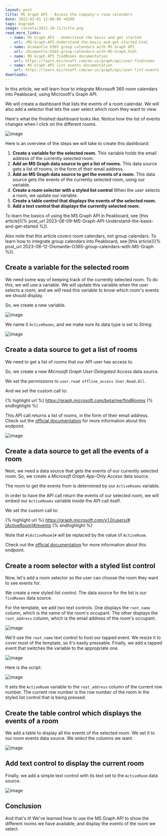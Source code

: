 ```yaml
---
layout: post
title: MS Graph API - Access the company's room calendars
date: 2023-03-01 12:00:00 +0200
tags: msgraph
image: /assets/2023-10-11/title.png
read_more_links:
  - name: MS Graph API - Understand the basis and get started
    url: /MS-Graph-API-Understand-the-basis-and-get-started.html
  - name: Dismantle O365 group calendars with MS Graph API
    url: /Dismantle-O365-group-calendars-with-MS-Graph.html
  - name: MS Graph API findRooms documentation
    url: https://learn.microsoft.com/en-us/graph/api/user-findrooms
  - name: MS Graph API list events documentation
    url: https://learn.microsoft.com/en-us/graph/api/user-list-events
downloads:
---
```

In this article, we will learn how to integrate Microsoft 365 room calendars into Peakboard, using Microsoft's Graph API.

We will create a dashboard that lists the events of a room calendar. We will also add a selector that lets the user select which room they want to view.

Here's what the finished dashboard looks like. Notice how the list of events changes when I click on the different rooms.

![image](/assets/2023-10-11/010.gif)

Here is an overview of the steps we will take to create this dashboard:

1. **Create a variable for the selected room.** This variable holds the email address of the currently selected room.
1. **Add an MS Graph data source to get a list of rooms.** This data source gets a list of rooms, in the form of their email address.
1. **Add an MS Graph data source to get the events of a room.** This data source gets the events of the currently selected room, using our variable.
1. **Create a room selector with a styled list control** When the user selects a room, we update our variable.
1. **Create a table control that displays the events of the selected room.**
1. **Add a text control that displays the currently selected room.**

To learn the basics of using the MS Graph API in Peakboard, see [this article]({% post_url 2023-06-09-MS-Graph-API-Understand-the-basis-and-get-started %}).

Also note that this article covers room calendars, not group calendars. To learn how to integrate group calendars into Peakboard, see [this article]({% post_url 2023-08-12-Dismantle-O365-group-calendars-with-MS-Graph %}).


## Create a variable for the selected room

We need some way of keeping track of the currently selected room. To do this, we will use a variable. We will update this variable when the user selects a room, and we will read this variable to know which room's events we should display.

So, we create a new variable.

![image](/assets/2023-10-11/020.png)


We name it `ActiveRooms`, and we make sure its data type is set to *String*.

![image](/assets/2023-10-11/030.png)


## Create a data source to get a list of rooms

We need to get a list of rooms that our API user has access to.

So, we create a new *Microsoft Graph User-Delegated Access* data source.

We set the permissions to `user.read offline_access User.Read.All`.

And we set the custom call to:

{% highlight url %}
https://graph.microsoft.com/beta/me/findRooms
{% endhighlight %}

This API call returns a list of rooms, in the form of their email address.  Check out the [official documentation](https://learn.microsoft.com/en-us/graph/api/user-findrooms) for more information about this endpoint.

![image](/assets/2023-10-11/040.png)


## Create a data source to get all the events of a room

Next, we need a data source that gets the events of our currently selected room. So, we create a *Microsoft Graph App-Only Access* data source.

The room to get the events from is determined by our `ActiveRooms` variable.

In order to have the API call return the events of our selected room, we will embed our `ActiveRooms` variable inside the API call itself.

We set the custom call to:

{% highlight url %}
https://graph.microsoft.com/v1.0/users/#[ActiveRoom]#/events
{% endhighlight %}

Note that `#[ActiveRoom]#` will be replaced by the value of `ActiveRoom`.

Check out the [official documentation](https://learn.microsoft.com/en-us/graph/api/user-list-events) for more information about this endpoint.


## Create a room selector with a styled list control

Now, let's add a room selector so the user can choose the room they want to see events for.

We create a new styled list control. The data source for the list is our `findRooms` data source.

For the template, we add two text controls. One displays the `root_name` column, which is the name of the room's occupant. The other displays the `root_address` column, which is the email address of the room's occupant.

![image](/assets/2023-10-11/060.png)

We'll use the `root_name` text control to host our tapped event. We resize it to cover most of the template, so it's easily pressable. Finally, we add a tapped event that switches the variable to the appropriate one.

![image](/assets/2023-10-11/070.png)

Here is the script:

![image](/assets/2023-10-11/080.png)

It sets the `ActiveRoom` variable to the `root_address` column of the current row number. The current row number is the row number of the room in the styled list control that is being pressed.


## Create the table control which displays the events of a room

We add a table to display all the events of the selected room. We set it to our room events data source. We select the columns we want.

![image](/assets/2023-10-11/050.png)


## Add text control to display the current room

Finally, we add a simple text control with its text set to the `ActiveRoom` data source.

![image](/assets/2023-10-11/090.png)

## Conclusion

And that's it! We've learned how to use the MS Graph API to show the different rooms we have available, and display the events of the room we select.